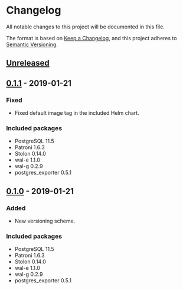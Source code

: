 # Changelog
All notable changes to this project will be documented in this file.

The format is based on [Keep a Changelog](https://keepachangelog.com/en/1.0.0/),
and this project adheres to [Semantic Versioning](https://semver.org/spec/v2.0.0.html).

## [Unreleased]

## [0.1.1] - 2019-01-21
### Fixed
- Fixed default image tag in the included Helm chart.
### Included packages
- PostgreSQL 11.5
- Patroni 1.6.3
- Stolon 0.14.0
- wal-e 1.1.0
- wal-g 0.2.9
- postgres_exporter 0.5.1

## [0.1.0] - 2019-01-21
### Added
- New versioning scheme.
### Included packages
- PostgreSQL 11.5
- Patroni 1.6.3
- Stolon 0.14.0
- wal-e 1.1.0
- wal-g 0.2.9
- postgres_exporter 0.5.1

[Unreleased]: https://github.com/acoustid/k8s-postgresql/compare/v0.1.1...HEAD
[0.1.1]: https://github.com/acoustid/k8s-postgresql/compare/v0.1.1...v0.1.0
[0.1.0]: https://github.com/acoustid/k8s-postgresql/releases/tag/v0.1.0
